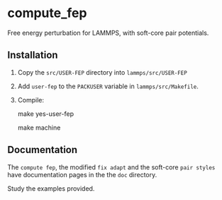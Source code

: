 compute_fep
===========

Free energy perturbation for LAMMPS, with soft-core pair potentials.


Installation
------------

1. Copy the `src/USER-FEP` directory into `lammps/src/USER-FEP`

2. Add `user-fep` to the `PACKUSER` variable in `lammps/src/Makefile`.

3. Compile:

    make yes-user-fep

    make machine


Documentation
-------------

The `compute fep`, the modified `fix adapt` and the soft-core `pair
styles` have documentation pages in the the `doc` directory.

Study the examples provided.

